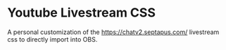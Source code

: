 # Youtube Livestream CSS
A personal customization of the https://chatv2.septapus.com/ livestream css to directly import into OBS.